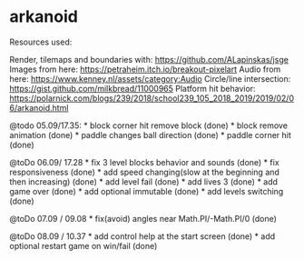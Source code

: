 # arkanoid

Resources used:

Render, tilemaps and boundaries with: https://github.com/ALapinskas/jsge 
Images from here: https://petraheim.itch.io/breakout-pixelart
Audio from here: https://www.kenney.nl/assets/category:Audio
Circle/line intersection: https://gist.github.com/milkbread/11000965
Platform hit behavior: https://polarnick.com/blogs/239/2018/school239_105_2018_2019/2019/02/06/arkanoid.html

@todo 05.09/17.35:
    * block corner hit remove block (done)
    * block remove animation (done)
    * paddle changes ball direction (done)
    * paddle corner hit (done)

@toDo 06.09/ 17.28
    * fix 3 level blocks behavior and sounds (done)
    * fix responsiveness (done)
    * add speed changing(slow at the beginning and then increasing) (done)
    * add level fail (done)
    * add lives 3 (done)
    * add game over (done)
    * add optional immutable (done)
    * add levels switching (done)

@toDo 07.09 / 09.08
    * fix(avoid) angles near Math.PI/-Math.PI/0 (done)

@toDo 08.09 / 10.37
    * add control help at the start screen (done)
    * add optional restart game on win/fail (done)
